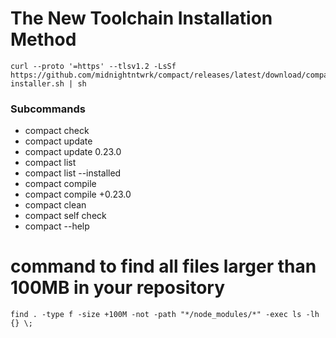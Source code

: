 # The New Toolchain Installation Method
```
curl --proto '=https' --tlsv1.2 -LsSf https://github.com/midnightntwrk/compact/releases/latest/download/compact-installer.sh | sh
```

### Subcommands
- compact check
- compact update
- compact update 0.23.0
- compact list
- compact list --installed
- compact compile <contract file> <output directory>
- compact compile +0.23.0 <contract file> <output directory>
- compact clean
- compact self check
- compact --help


# command to find all files larger than 100MB in your repository

```
find . -type f -size +100M -not -path "*/node_modules/*" -exec ls -lh {} \;
```
